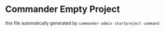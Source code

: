 # Commander Empty Project

this file automatically generated by `commander-admin startproject command`

